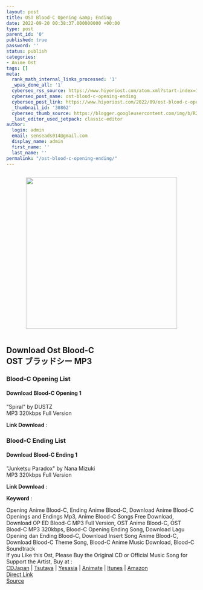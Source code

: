 ```yaml
---
layout: post
title: OST Blood-C Opening &amp; Ending
date: 2022-09-20 00:38:37.000000000 +00:00
type: post
parent_id: '0'
published: true
password: ''
status: publish
categories:
- Anime Ost
tags: []
meta:
  rank_math_internal_links_processed: '1'
  _wpas_done_all: '1'
  cyberseo_rss_source: https://www.hiyoriost.com/atom.xml?start-index=1
  cyberseo_post_name: ost-blood-c-opening-ending
  cyberseo_post_link: https://www.hiyoriost.com/2022/09/ost-blood-c-opening-ending.html
  _thumbnail_id: '30862'
  cyberseo_thumb_source: https://blogger.googleusercontent.com/img/b/R29vZ2xl/AVvXsEi3z2i_Wsa8BNNKNzbYxvh-gODm4kLJ3IrEBqK_-qFndUuN3HuciUi5XVMk5idhsdjplMoNT_mRw10nbOH3R-fak7hItkIWBMrkFM3xClNbFPHgwZodUiuj2W7WNIu5D7MO0T7M26szbIlCfFauWqLfdxkJvqvh9AvA1T4vPHLzv_Lw9va30hmU68PP/s400/bx10490-Rqx4jlTOMFWx.jpg
  _last_editor_used_jetpack: classic-editor
author:
  login: admin
  email: senseads014@gmail.com
  display_name: admin
  first_name: ''
  last_name: ''
permalink: "/ost-blood-c-opening-ending/"
---
```

<div class="separator" style="clear: both"><a href="https://blogger.googleusercontent.com/img/b/R29vZ2xl/AVvXsEi3z2i_Wsa8BNNKNzbYxvh-gODm4kLJ3IrEBqK_-qFndUuN3HuciUi5XVMk5idhsdjplMoNT_mRw10nbOH3R-fak7hItkIWBMrkFM3xClNbFPHgwZodUiuj2W7WNIu5D7MO0T7M26szbIlCfFauWqLfdxkJvqvh9AvA1T4vPHLzv_Lw9va30hmU68PP/s653/bx10490-Rqx4jlTOMFWx.jpg" style="display: block;padding: 1em 0;text-align: center"><img alt border="0" data-original-height="653" data-original-width="460" height="400" src="{{ site.baseurl }}/assets/2022/09/bx10490-Rqx4jlTOMFWx.jpg" /></a></div>
<div class="judulanime">
<h2>Download Ost Blood-C<br />OST ブラッドシー MP3</h2>
</div>
<div class="listz">
<h3>Blood-C Opening List</h3>
</div>
<div class="listz3">
<div class="listz1">
<h4>Download Blood-C Opening 1</h4>
</div>
<div class="listz2">"Spiral" by DUSTZ<br />MP3 320kbps Full Version
<p><b>Link Download</b> : </p>
<div class="dbox-list">
<div class="rigzz"></div>
<div class="lepzz"></div>
</div>
</div>
</div>
<div class="listz">
<h3>Blood-C Ending List</h3>
</div>
<div class="listz3">
<div class="listz1">
<h4>Download Blood-C Ending 1</h4>
</div>
<div class="listz2">"Junketsu Paradox" by Nana Mizuki<br />MP3 320kbps Full Version
<p><b>Link Download</b> : </p>
<div class="dbox-list">
<div class="rigzz"></div>
<div class="lepzz"></div>
</div>
</div>
</div>
<p><b>Keyword</b> :
<div class="tagser">Opening Anime Blood-C, Ending Anime Blood-C, Download Anime Blood-C Openings and Endings Mp3, Anime Blood-C Songs Free Download, Download OP ED Blood-C MP3 Full Version, OST Anime Blood-C, OST Blood-C MP3 320kbps, Blood-C Opening Ending Song, Download Lagu Opening dan Ending Blood-C, Download Insert Song Anime Blood-C, Download Blood-C Theme Song, Blood-C Anime Music Download, Blood-C Soundtrack</div>
<div class="buycd">If you Like this Ost, Please Buy the Original CD or Official Music Song for Support the Artist, Buy at : <br /><a href="https://www.cdjapan.co.jp/" target="_blank" rel="noopener">CDJapan</a> | <a href="https://shop.tsutaya.co.jp/" target="_blank" rel="noopener">Tsutaya</a> | <a href="https://www.yesasia.com/" target="_blank" rel="noopener">Yesasia</a> | <a href="https://www.animate-onlineshop.jp/" target="_blank" rel="noopener">Animate</a> | <a href="https://www.apple.com/jp/itunes" target="_blank" rel="noopener">Itunes</a> | <a href="https://amazon.co.jp/" target="_blank" rel="noopener">Amazon</a>
</div>
<div class="divbtn"> <a href="https://handymansurrender.com/fihup8buzv?key=94550f7ce39444073321dde3b8782f97" class="btn"><i class="fa fa-download"></i> Direct Link</a> <br /><a href="https://www.hiyoriost.com/2022/09/ost-blood-c-opening-ending.html">Source</a> </div>
